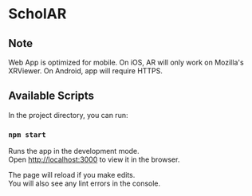 # ScholAR

## Note
Web App is optimized for mobile. On iOS, AR will only work on Mozilla's XRViewer. On Android, app will require HTTPS.

## Available Scripts

In the project directory, you can run:

### `npm start`

Runs the app in the development mode.\
Open [http://localhost:3000](http://localhost:3000) to view it in the browser.

The page will reload if you make edits.\
You will also see any lint errors in the console.



